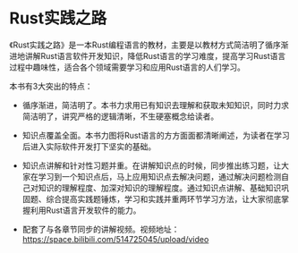 # Rust实践之路
《Rust实践之路》是一本Rust编程语言的教材，主要是以教材方式简洁明了循序渐进地讲解Rust语言软件开发知识，降低Rust语言的学习难度，提高学习Rust语言过程中趣味性，适合各个领域需要学习和应用Rust语言的人们学习。

本书有3大突出的特点：

- 循序渐进，简洁明了。本书力求用已有知识去理解和获取未知知识，同时力求简洁明了，讲究严格的逻辑清晰，不生硬塞概念给读者。

- 知识点覆盖全面。本书力图将Rust语言的方方面面都清晰阐述，为读者在学习后进入实际软件开发打下坚实的基础。

- 知识点讲解和针对性习题并重。在讲解知识点的时候，同步推出练习题，让大家在学习到一个知识点后，马上应用知识点去解决问题，通过解决问题检测自己对知识的理解程度、加深对知识的理解程度。通过知识点讲解、基础知识巩固题、综合提高实践题锤炼，学习和实践并重两环节学习方法，让大家彻底掌握利用Rust语言开发软件的能力。

- 配套了与各章节同步的讲解视频。视频地址：https://space.bilibili.com/514725045/upload/video